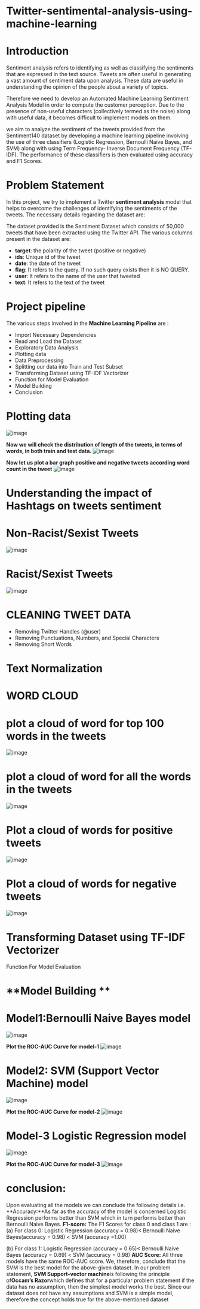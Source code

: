 # Twitter-sentimental-analysis-using-machine-learning
# **Introduction**
Sentiment analysis refers to identifying as well as classifying the sentiments that are expressed in the text source. Tweets are often useful in generating a vast amount of sentiment data upon analysis. These data are useful in understanding the opinion of the people about a variety of topics.

Therefore we need to develop an Automated Machine Learning Sentiment Analysis Model in order to compute the customer perception. Due to the presence of non-useful characters (collectively termed as the noise) along with useful data, it becomes difficult to implement models on them.

we aim to analyze the sentiment of the tweets provided from the Sentiment140 dataset by developing a machine learning pipeline involving the use of three classifiers (Logistic Regression, Bernoulli Naive Bayes, and SVM) along with using Term Frequency- Inverse Document Frequency (TF-IDF). The performance of these classifiers is then evaluated using accuracy and F1 Scores.

# **Problem Statement**
In this project, we try to implement a Twitter **sentiment analysis** model that helps to overcome the challenges of identifying the sentiments of the tweets. The necessary details regarding the dataset are:

The dataset provided is the Sentiment Dataset which consists of 50,000 tweets that have been extracted using the Twitter API. The various columns present in the dataset are:

* **target**: the polarity of the tweet (positive or negative)
* **ids**: Unique id of the tweet
* **date**: the date of the tweet
* **flag**: It refers to the query. If no such query exists then it is NO QUERY.
* **user**: It refers to the name of the user that tweeted
* **text**: It refers to the text of the tweet


# **Project pipeline**

The various steps involved in the **Machine Learning Pipeline** are :

* Import Necessary Dependencies
* Read and Load the Dataset
* Exploratory Data Analysis
* Plotting data
* Data Preprocessing
* Splitting our data into Train and Test Subset
* Transforming Dataset using TF-IDF Vectorizer
* Function for Model Evaluation
* Model Building
* Conclusion


# **Plotting data**
![image](https://user-images.githubusercontent.com/103111784/179452364-d8239eaa-4d79-4942-ae1a-88e4c04ab3a7.png)

**Now we will check the distribution of length of the tweets, in terms of words, in both train and test data.**
![image](https://user-images.githubusercontent.com/103111784/179452450-e74a97de-84dd-433b-92ab-c3a2a1628a61.png)

**Now let us plot a bar graph positive and negative tweets according word count in the tweet**
![image](https://user-images.githubusercontent.com/103111784/179452499-cc6e8f05-bb42-475c-8d85-6002f580329d.png)

# **Understanding the impact of Hashtags on tweets sentiment**
# **Non-Racist/Sexist Tweets**
![image](https://user-images.githubusercontent.com/103111784/179452605-d7b94e9b-5d1e-4260-974b-3f0727ee07f4.png)
      
# **Racist/Sexist Tweets**
![image](https://user-images.githubusercontent.com/103111784/179452716-9f95a4a1-3bed-44b1-8ec0-3966acc6c7cd.png)
      
# **CLEANING TWEET DATA**

  * Removing Twitter Handles (@user)
  * Removing Punctuations, Numbers, and Special Characters
  * Removing Short Words
      	
# **Text Normalization**

# **WORD CLOUD**
# **plot a cloud of word for top 100 words in the tweets**
![image](https://user-images.githubusercontent.com/103111784/179453114-f4649f4a-1b61-4699-b92e-530862b2247d.png)

# **plot a cloud of word for all the words in the tweets**
![image](https://user-images.githubusercontent.com/103111784/179453159-c7aa41f2-3724-46f5-97ee-f537e910c412.png)

# **Plot a cloud of words for positive tweets**
![image](https://user-images.githubusercontent.com/103111784/179453235-58182848-33a6-42d7-a8fc-fc2d9ca7e160.png)

  
# **Plot a cloud of words for negative tweets**
![image](https://user-images.githubusercontent.com/103111784/179453303-aa38f922-7fed-41cd-8453-7cdb8db47f58.png)

# **Transforming Dataset using TF-IDF Vectorizer**
Function For Model Evaluation
# **Model Building **
# **Model1:Bernoulli Naive Bayes model**
![image](https://user-images.githubusercontent.com/103111784/179453579-be2e935e-f722-494c-84b8-ad3fdb795fc8.png)
      
**Plot the ROC-AUC Curve for model-1**
![image](https://user-images.githubusercontent.com/103111784/179453639-a1990814-33eb-454c-9c52-b5decc38a701.png)


# **Model2: SVM (Support Vector Machine) model**
![image](https://user-images.githubusercontent.com/103111784/179453799-83f5308b-d5c9-4f59-9d6c-efadd2346668.png)

**Plot the ROC-AUC Curve for model-2**
![image](https://user-images.githubusercontent.com/103111784/179453843-0b264574-f1b1-454e-8e7d-55af0ea714e6.png)

    
# **Model-3 Logistic Regression model**
![image](https://user-images.githubusercontent.com/103111784/179453898-3a40f4a8-48ed-4414-80e6-331fc64c1f74.png)

**Plot the ROC-AUC Curve for model-3**
![image](https://user-images.githubusercontent.com/103111784/179453930-5f8e149a-21d1-4101-bc97-ce46fe6b1b73.png)

      
# **conclusion:**
Upon evaluating all the models we can conclude the following details i.e.
**Accuracy:**As far as the accuracy of the model is concerned Logistic Regression performs better than SVM which in turn performs better than Bernoulli Naive Bayes. 
**F1-score:** The F1 Scores for class 0 and class 1 are :
(a) For class 0: Logistic Regression (accuracy = 0.98)< Bernoulli Naive Bayes(accuracy = 0.98) < SVM (accuracy =1.00)

(b) For class 1: Logistic Regression (accuracy = 0.65)< Bernoulli Naive Bayes (accuracy = 0.69) < SVM (accuracy = 0.98)
**AUC Score:** All three models have the same ROC-AUC score. 
We, therefore, conclude that the SVM is the best model for the above-given dataset.
In our problem statement, **SVM Support-vector machine**is following the principle of**Occam’s Razor**which defines that for a particular problem statement if the data has no assumption, then the simplest model works the best. Since our dataset does not have any assumptions and SVM is a simple model, therefore the concept holds true for the above-mentioned dataset



